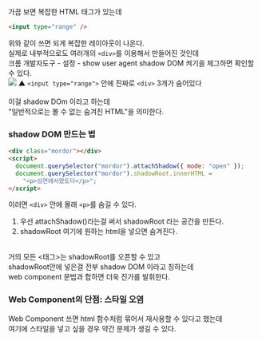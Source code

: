 가끔 보면 복잡한 HTML 태그가 있는데

```html
<input type="range" />
```

위와 같이 쓰면 되게 복잡한 레이아웃이 나온다. <br>
실제로 내부적으로도 여러개의 `<div>`를 이용해서 만들어진 것인데<br>
크롬 개발자도구 - 설정 - show user agent shadow DOM 켜기을 체그하면 확인할 수 있다.<br>
![](https://velog.velcdn.com/images/hosickk/post/ab84cacd-2734-49f0-972d-f30890e5a547/image.png)
▲ `<input type="range">` 안에 진짜로 `<div>` 3개가 숨어있다<br>
<br>
이걸 shadow DOm 이라고 하는데<br>
"일반적으로는 볼 수 없는 숨겨진 HTML"을 의미한다.<br>

### shadow DOM 만드는 법

```html
<div class="mordor"></div>
<script>
  document.querySelector("mordor").attachShadow({ mode: "open" });
  document.querySelector("mordor").shadowRoot.innerHTML =
    "<p>심연에서왔도다</p>";
</script>
```

이러면 `<div>` 안에 몰래 `<p>`를 숨길 수 있다.<br>

1. 우선 attachShadow()라는걸 써서 shadowRoot 라는 공간을 만든다.<br>
2. shadowRoot 여기에 원하는 html을 넣으면 숨겨진다.<br>
   <br>

거의 모든 <태그>는 shadowRoot를 오픈할 수 있고<br>
shadowRoot안에 넣은걸 전부 shadow DOM 이라고 칭하는데<br>
web component 문법과 합하면 더욱 진가를 발휘한다.<br>

### Web Component의 단점: 스타일 오염

Web Component 쓰면 html 함수처럼 묶어서 재사용할 수 있다고 했는데<br>
여기에 스타일을 넣고 싶을 경우 약간 문제가 생길 수 있다.<br>
